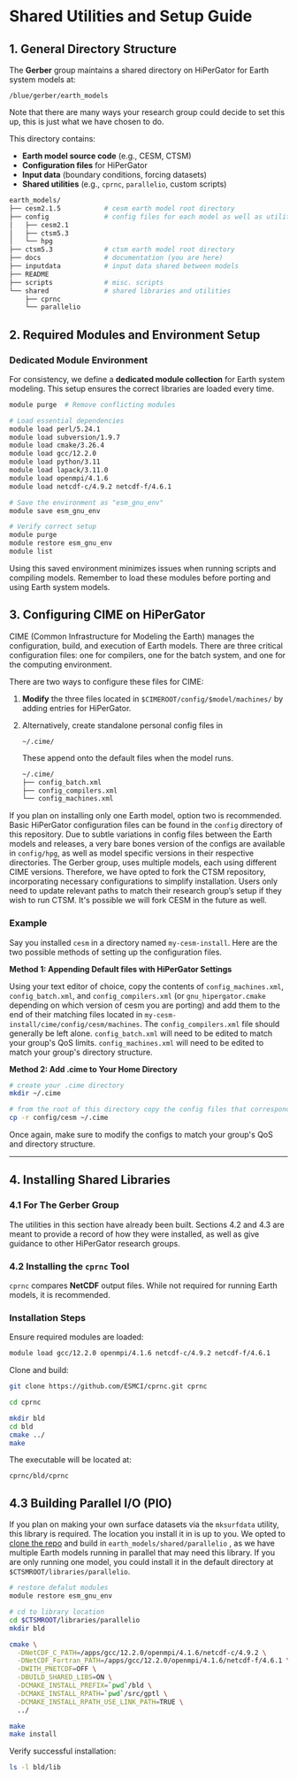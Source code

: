# Shared Utilities and Setup Guide

## 1. General Directory Structure

The **Gerber** group maintains a shared directory on HiPerGator for Earth system models at:

```
/blue/gerber/earth_models
```

Note that there are many ways your research group could decide to set this up, this is just what we have chosen to do.

This directory contains:

- **Earth model source code** (e.g., CESM, CTSM)
- **Configuration files** for HiPerGator
- **Input data** (boundary conditions, forcing datasets)
- **Shared utilities** (e.g., `cprnc`, `parallelio`, custom scripts)

```bash
earth_models/
├── cesm2.1.5			# cesm earth model root directory
├── config				# config files for each model as well as utility scripts
│   ├── cesm2.1
│   ├── ctsm5.3
│   └── hpg
├── ctsm5.3				# ctsm earth model root directory
├── docs				# documentation (you are here)
├── inputdata			# input data shared between models
├── README
├── scripts				# misc. scripts
└── shared				# shared libraries and utilities
    ├── cprnc
    └── parallelio
```

## 2. Required Modules and Environment Setup

### **Dedicated Module Environment**

For consistency, we define a **dedicated module collection** for Earth system modeling. This setup ensures the correct libraries are loaded every time.

```bash
module purge  # Remove conflicting modules

# Load essential dependencies
module load perl/5.24.1 
module load subversion/1.9.7 
module load cmake/3.26.4
module load gcc/12.2.0
module load python/3.11
module load lapack/3.11.0
module load openmpi/4.1.6
module load netcdf-c/4.9.2 netcdf-f/4.6.1

# Save the environment as "esm_gnu_env"
module save esm_gnu_env

# Verify correct setup
module purge
module restore esm_gnu_env
module list
```

Using this saved environment minimizes issues when running scripts and compiling models. Remember to load these modules before porting and using Earth system models.

## 3. Configuring CIME on HiPerGator

CIME (Common Infrastructure for Modeling the Earth) manages the configuration, build, and execution of Earth models. There are three critical configuration files: one for compilers, one for the batch system, and one for the computing environment.

There are two ways to configure these files for CIME:

1. **Modify** the three files located in `$CIMEROOT/config/$model/machines/` by adding entries for HiPerGator.

2. Alternatively, create standalone personal config files in 

   ```
   ~/.cime/
   ```

   These append onto the default files when the model runs.

   ```bash
   ~/.cime/
   ├── config_batch.xml
   ├── config_compilers.xml
   └── config_machines.xml
   ```

If you plan on installing only one Earth model, option two is recommended. Basic HiPerGator configuration files can be found in the `config` directory of this repository. Due to subtle variations in config files between the Earth models and releases, a very bare bones version of the configs are available in `config/hpg`, as well as model specific versions in their respective directories. The Gerber group, uses multiple models, each using different CIME versions. Therefore, we have opted to fork the CTSM repository, incorporating necessary configurations to simplify installation. Users only need to update relevant paths to match their research group’s setup if they wish to run CTSM. It's possible we will fork CESM in the future as well.

### Example

Say you installed `cesm` in a directory named `my-cesm-install`. Here are the two possible methods of setting up the configuration files.

__Method 1: Appending Default files with HiPerGator Settings__

Using your text editor of choice, copy the contents of `config_machines.xml`, `config_batch.xml`, and `config_compilers.xml` (or `gnu_hipergator.cmake` depending on which version of cesm you are porting) and add them to the end of their matching files located in `my-cesm-install/cime/config/cesm/machines`. The `config_compilers.xml` file should generally be left alone. `config_batch.xml` will need to be edited to match your group's QoS limits. `config_machines.xml` will need to be edited to match your group's directory structure.

__Method 2: Add .cime to Your Home Directory__

```bash
# create your .cime directory
mkdir ~/.cime

# from the root of this directory copy the config files that correspond to the model you are porting
cp -r config/cesm ~/.cime
```

Once again, make sure to modify the configs to match your group's QoS and directory structure.

------

## 4. Installing Shared Libraries

### 4.1 For The Gerber Group

The utilities in this section have already been built. Sections 4.2 and 4.3 are meant to provide a record of how they were installed, as well as give guidance to other HiPerGator research groups.

### 4.2 Installing the `cprnc` Tool

`cprnc` compares **NetCDF** output files. While not required for running Earth models, it is recommended.

### **Installation Steps**

Ensure required modules are loaded:

```bash
module load gcc/12.2.0 openmpi/4.1.6 netcdf-c/4.9.2 netcdf-f/4.6.1
```

Clone and build:

```bash
git clone https://github.com/ESMCI/cprnc.git cprnc

cd cprnc

mkdir bld
cd bld
cmake ../
make
```

The executable will be located at:

```
cprnc/bld/cprnc
```

## 4.3 Building Parallel I/O (PIO)

If you plan on making your own surface datasets via the `mksurfdata` utility, this library is required. The location you install it in is up to you. We opted to [clone the repo](https://github.com/NCAR/ParallelIO) and build in  `earth_models/shared/parallelio` , as we have multiple Earth models running in parallel that may need this library. If you are only running one model, you could install it in the default directory at `$CTSMROOT/libraries/parallelio`.

```bash
# restore defalut modules
module restore esm_gnu_env

# cd to library location
cd $CTSMROOT/libraries/parallelio
mkdir bld

cmake \
  -DNetCDF_C_PATH=/apps/gcc/12.2.0/openmpi/4.1.6/netcdf-c/4.9.2 \
  -DNetCDF_Fortran_PATH=/apps/gcc/12.2.0/openmpi/4.1.6/netcdf-f/4.6.1 \
  -DWITH_PNETCDF=OFF \
  -DBUILD_SHARED_LIBS=ON \
  -DCMAKE_INSTALL_PREFIX=`pwd`/bld \
  -DCMAKE_INSTALL_RPATH=`pwd`/src/gptl \
  -DCMAKE_INSTALL_RPATH_USE_LINK_PATH=TRUE \
  ../

make
make install
```

Verify successful installation:

```bash
ls -l bld/lib
```